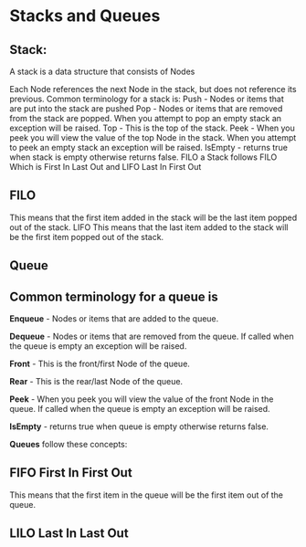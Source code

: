 # Stacks and Queues

## Stack:

A stack is a data structure that consists of Nodes

Each Node references the next Node in the stack, but does not reference its previous.
Common terminology for a stack is:
Push - Nodes or items that are put into the stack are pushed
Pop - Nodes or items that are removed from the stack are popped. When you attempt to pop an empty stack an exception will be raised.
Top - This is the top of the stack.
Peek - When you peek you will view the value of the top Node in the stack. When you attempt to peek an empty stack an exception will be raised.
IsEmpty - returns true when stack is empty otherwise returns false.
FILO
a Stack follows FILO Which is First In Last Out and LIFO Last In First Out

## FILO

This means that the first item added in the stack will be the last item popped out of the stack.
LIFO
This means that the last item added to the stack will be the first item popped out of the stack.

## Queue

## Common terminology for a queue is

**Enqueue** - Nodes or items that are added to the queue.

**Dequeue** - Nodes or items that are removed from the queue. If called when the queue is empty an exception will be raised.

**Front** - This is the front/first Node of the queue.

**Rear** - This is the rear/last Node of the queue.

**Peek** - When you peek you will view the value of the front Node in the queue. If called when the queue is empty an exception will be raised.

**IsEmpty** - returns true when queue is empty otherwise returns false.

**Queues** follow these concepts:

## FIFO First In First Out

This means that the first item in the queue will be the first item out of the queue.

## LILO Last In Last Out